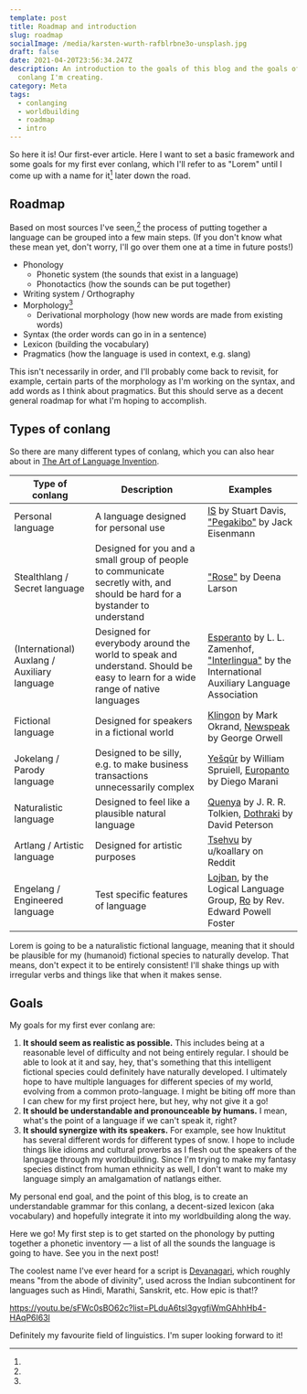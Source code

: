 ```yaml
---
template: post
title: Roadmap and introduction
slug: roadmap
socialImage: /media/karsten-wurth-rafblrbne3o-unsplash.jpg
draft: false
date: 2021-04-20T23:56:34.247Z
description: An introduction to the goals of this blog and the goals of the
  conlang I'm creating.
category: Meta
tags:
  - conlanging
  - worldbuilding
  - roadmap
  - intro
---
```


So here it is! Our first-ever article. Here I want to set a basic framework and some goals for my first ever conlang, which I'll refer to as "Lorem" until I come up with a name for it[^1] later down the road.

## Roadmap

Based on most sources I've seen,[^2] the process of putting together a language can be grouped into a few main steps. (If you don't know what these mean yet, don't worry, I'll go over them one at a time in future posts!)

- Phonology 
  - Phonetic system (the sounds that exist in a language)
  - Phonotactics (how the sounds can be put together)
- Writing system / Orthography
- Morphology[^3]
  - Derivational morphology (how new words are made from existing words)
- Syntax (the order words can go in in a sentence)
- Lexicon (building the vocabulary)
- Pragmatics (how the language is used in context, e.g. slang)

This isn't necessarily in order, and I'll probably come back to revisit, for example, certain parts of the morphology as I'm working on the syntax, and add words as I think about pragmatics. But this should serve as a decent general roadmap for what I'm hoping to accomplish.

## Types of conlang

So there are many different types of conlang, which you can also hear about in [The Art of Language Invention](https://youtu.be/Mxmc8zo5Jns?list=PLyfe6tMeBf5W_O3YDqDnk4gqlMODILPpe).

<table>
  <thead>
    <tr>
      <th>Type of conlang</th>
      <th>Description</th>
      <th>Examples</th>
    </tr>
  </thead>
  <tbody>
    <tr>
      <td>Personal language</td>
      <td>A language designed for personal use</td>
      <td>
        <a href="https://youtu.be/rtomHrUihco">IS</a> by Stuart Davis,
        <a href="https://www.ostracodfiles.com/pegakibo/menu.html"
          >"Pegakibo"</a
        >
        by Jack Eisenmann
      </td>
    </tr>
    <tr>
      <td>Stealthlang / Secret language</td>
      <td>
        Designed for you and a small group of people to communicate secretly
        with, and should be hard for a bystander to understand
      </td>
      <td>
        <a href="http://psychedelicsandlanguage.com/deena-larsen-rose-language/"
          >"Rose"</a
        >
        by Deena Larson
      </td>
    </tr>
    <tr>
      <td>(International) Auxlang / Auxiliary language</td>
      <td>
        Designed for everybody around the world to speak and understand. Should
        be easy to learn for a wide range of native languages
      </td>
      <td>
        <a href="https://esperanto.net/en/">Esperanto</a> by L. L. Zamenhof,
        <a href="https://en.wikipedia.org/wiki/Interlingua">"Interlingua"</a> by
        the International Auxiliary Language Association
      </td>
    </tr>
    <tr>
      <td>Fictional language</td>
      <td>Designed for speakers in a fictional world</td>
      <td>
        <a href="https://www.kli.org/">Klingon</a> by Mark Okrand,
        <a href="https://en.wikipedia.org/wiki/Newspeak">Newspeak</a> by George
        Orwell
      </td>
    </tr>
    <tr>
      <td>Jokelang / Parody language</td>
      <td>
        Designed to be silly, e.g. to make business transactions unnecessarily
        complex
      </td>
      <td>
        <a href="https://conlang.org/cms/wp-content/uploads/wspruiell.pdf"
          >Yešqūr</a
        >
        by William Spruiell,
        <a href="https://en.wikipedia.org/wiki/Europanto">Europanto</a>
        by Diego Marani
      </td>
    </tr>
    <tr>
      <td>Naturalistic language</td>
      <td>Designed to feel like a plausible natural language</td>
      <td>
        <a href="https://en.wikipedia.org/wiki/Quenya">Quenya</a> by J. R. R.
        Tolkien,
        <a href="https://en.wikipedia.org/wiki/Dothraki_language">Dothraki</a>
        by David Peterson
      </td>
    </tr>
    <tr>
      <td>Artlang / Artistic language</td>
      <td>Designed for artistic purposes</td>
      <td><a href="https://www.reddit.com/r/tsevhu/">Tsehvu</a> by u/koallary on Reddit</td>
    </tr>
    <tr>
      <td>Engelang / Engineered language</td>
      <td>Test specific features of language</td>
      <td>
        <a href="https://en.wikipedia.org/wiki/Lojban">Lojban</a>, by the
        Logical Language Group,
        <a href="https://en.wikipedia.org/wiki/Ro_language">Ro</a> by Rev.
        Edward Powell Foster
      </td>
    </tr>
  </tbody>
</table>

Lorem is going to be a naturalistic fictional language, meaning that it should be plausible for my (humanoid) fictional species to naturally develop. That means, don't expect it to be entirely consistent! I'll shake things up with irregular verbs and things like that when it makes sense.

## Goals

My goals for my first ever conlang are:

1. **It should seem as realistic as possible.** This includes being at a reasonable level of difficulty and not being entirely regular. I should be able to look at it and say, hey, that's something that this intelligent fictional species could definitely have naturally developed. I ultimately hope to have multiple languages for different species of my world, evolving from a common proto-language. I might be biting off more than I can chew for my first project here, but hey, why not give it a go!
2. **It should be understandable and pronounceable by humans.** I mean, what's the point of a language if we can't speak it, right?
3. **It should synergize with its speakers.** For example, see how Inuktitut has several different words for different types of snow. I hope to include things like idioms and cultural proverbs as I flesh out the speakers of the language through my worldbuilding. Since I'm trying to make my fantasy species distinct from human ethnicity as well, I don't want to make my language simply an amalgamation of natlangs either.

My personal end goal, and the point of this blog, is to create an understandable grammar for this conlang, a decent-sized lexicon (aka vocabulary) and hopefully integrate it into my worldbuilding along the way.

Here we go! My first step is to get started on the phonology by putting together a phonetic inventory — a list of all the sounds the language is going to have. See you in the next post!

[^1]:
  The coolest name I've ever heard for a script is [Devanagari](https://en.wikipedia.org/wiki/Devanagari), which roughly means "from the abode of divinity", used across the Indian subcontinent for languages such as Hindi, Marathi, Sanskrit, etc. How epic is that!?

[^2]:
  https://youtu.be/sFWc0sBO62c?list=PLduA6tsl3gygfiWmGAhhHb4-HAqP6I63l

[^3]:
  Definitely my favourite field of linguistics. I'm super looking forward to it!
